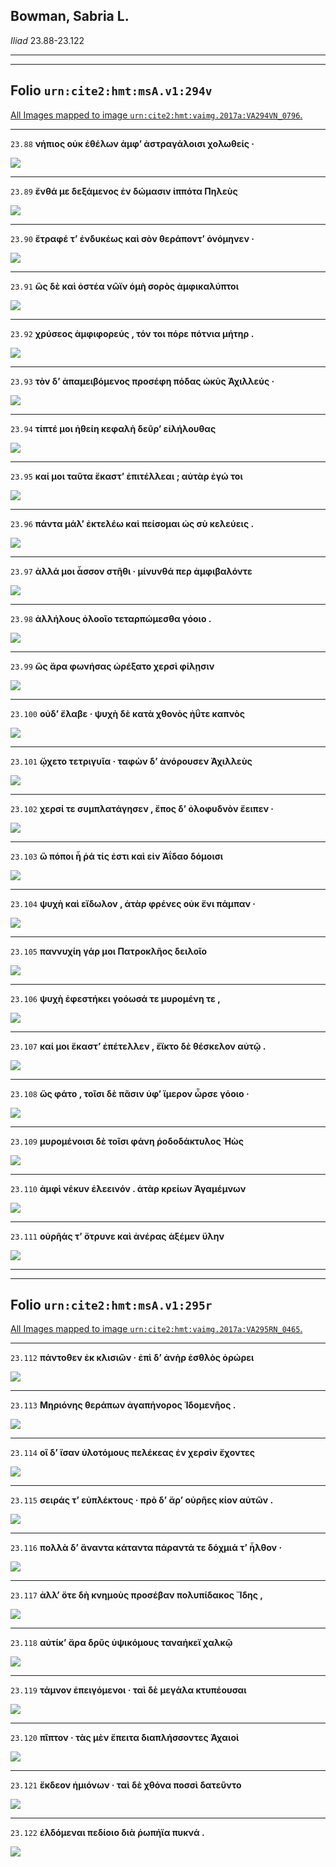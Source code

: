 ## Bowman, Sabria L.

*Iliad* 23.88-23.122

---

---

## **Folio `urn:cite2:hmt:msA.v1:294v`**



[All Images mapped to image `urn:cite2:hmt:vaimg.2017a:VA294VN_0796`.](http://www.homermultitext.org/ict2/index.html?urn=urn:cite2:hmt:vaimg.2017a:VA294VN_0796@0.4740,0.2660,0.4324,0.02227&urn=urn:cite2:hmt:vaimg.2017a:VA294VN_0796@0.4661,0.2849,0.4304,0.02144&urn=urn:cite2:hmt:vaimg.2017a:VA294VN_0796@0.4775,0.3084,0.4263,0.01853&urn=urn:cite2:hmt:vaimg.2017a:VA294VN_0796@0.4663,0.3245,0.4309,0.02642&urn=urn:cite2:hmt:vaimg.2017a:VA294VN_0796@0.4722,0.3434,0.4322,0.02573&urn=urn:cite2:hmt:vaimg.2017a:VA294VN_0796@0.4755,0.3638,0.4475,0.02324&urn=urn:cite2:hmt:vaimg.2017a:VA294VN_0796@0.4735,0.3840,0.4300,0.02213&urn=urn:cite2:hmt:vaimg.2017a:VA294VN_0796@0.4797,0.4039,0.4305,0.02089&urn=urn:cite2:hmt:vaimg.2017a:VA294VN_0796@0.4722,0.4221,0.4490,0.02158&urn=urn:cite2:hmt:vaimg.2017a:VA294VN_0796@0.4729,0.4390,0.4480,0.02310&urn=urn:cite2:hmt:vaimg.2017a:VA294VN_0796@0.4722,0.4602,0.3736,0.02116&urn=urn:cite2:hmt:vaimg.2017a:VA294VN_0796@0.4742,0.4787,0.4108,0.02227&urn=urn:cite2:hmt:vaimg.2017a:VA294VN_0796@0.4738,0.4954,0.4499,0.02434&urn=urn:cite2:hmt:vaimg.2017a:VA294VN_0796@0.4749,0.5151,0.4313,0.02227&urn=urn:cite2:hmt:vaimg.2017a:VA294VN_0796@0.4761,0.5325,0.4471,0.02794&urn=urn:cite2:hmt:vaimg.2017a:VA294VN_0796@0.4725,0.5527,0.4320,0.02227&urn=urn:cite2:hmt:vaimg.2017a:VA294VN_0796@0.4805,0.5701,0.4359,0.02725&urn=urn:cite2:hmt:vaimg.2017a:VA294VN_0796@0.4777,0.5900,0.3882,0.02490&urn=urn:cite2:hmt:vaimg.2017a:VA294VN_0796@0.4681,0.6083,0.4060,0.02545&urn=urn:cite2:hmt:vaimg.2017a:VA294VN_0796@0.4709,0.6272,0.4451,0.02448&urn=urn:cite2:hmt:vaimg.2017a:VA294VN_0796@0.4788,0.6476,0.4263,0.02158&urn=urn:cite2:hmt:vaimg.2017a:VA294VN_0796@0.4845,0.6667,0.4283,0.02213&urn=urn:cite2:hmt:vaimg.2017a:VA294VN_0796@0.4757,0.6852,0.4436,0.02393&urn=urn:cite2:hmt:vaimg.2017a:VA294VN_0796@0.4775,0.7059,0.4352,0.02932)

---- 

 `23.88`  **νήπιος οὐκ ἐθέλων ἀμφʼ ἀστραγάλοισι χολωθείς ·** 

 <a href="http://www.homermultitext.org/ict2/index.html?urn=urn:cite2:hmt:vaimg.2017a:VA294VN_0796@0.4740,0.2660,0.4324,0.02227"><img src="http://beta.hpcc.uh.edu/scs/image/500/500/urn:cite2:hmt:vaimg.2017a:VA294VN_0796@0.4740,0.2660,0.4324,0.02227"/></a> 

---- 

 `23.89`  **ἔνθά με δεξάμενος ἐν δώμασιν ἱππότα Πηλεὺς** 

 <a href="http://www.homermultitext.org/ict2/index.html?urn=urn:cite2:hmt:vaimg.2017a:VA294VN_0796@0.4661,0.2849,0.4304,0.02144"><img src="http://beta.hpcc.uh.edu/scs/image/500/500/urn:cite2:hmt:vaimg.2017a:VA294VN_0796@0.4661,0.2849,0.4304,0.02144"/></a> 

---- 

 `23.90`  **ἔτραφέ τʼ ἐνδυκέως καὶ σὸν θεράποντʼ ὀνόμηνεν ·** 

 <a href="http://www.homermultitext.org/ict2/index.html?urn=urn:cite2:hmt:vaimg.2017a:VA294VN_0796@0.4775,0.3084,0.4263,0.01853"><img src="http://beta.hpcc.uh.edu/scs/image/500/500/urn:cite2:hmt:vaimg.2017a:VA294VN_0796@0.4775,0.3084,0.4263,0.01853"/></a> 

---- 

 `23.91`  **ὣς δὲ καὶ ὀστέα νῶϊν ὁμὴ σορὸς ἀμφικαλύπτοι** 

 <a href="http://www.homermultitext.org/ict2/index.html?urn=urn:cite2:hmt:vaimg.2017a:VA294VN_0796@0.4663,0.3245,0.4309,0.02642"><img src="http://beta.hpcc.uh.edu/scs/image/500/500/urn:cite2:hmt:vaimg.2017a:VA294VN_0796@0.4663,0.3245,0.4309,0.02642"/></a> 

---- 

 `23.92`  **χρύσεος ἀμφιφορεύς , τόν τοι πόρε πότνια μήτηρ .** 

 <a href="http://www.homermultitext.org/ict2/index.html?urn=urn:cite2:hmt:vaimg.2017a:VA294VN_0796@0.4722,0.3434,0.4322,0.02573"><img src="http://beta.hpcc.uh.edu/scs/image/500/500/urn:cite2:hmt:vaimg.2017a:VA294VN_0796@0.4722,0.3434,0.4322,0.02573"/></a> 

---- 

 `23.93`  **τὸν δʼ ἀπαμειβόμενος προσέφη πόδας ὠκὺς Ἀχιλλεύς ·** 

 <a href="http://www.homermultitext.org/ict2/index.html?urn=urn:cite2:hmt:vaimg.2017a:VA294VN_0796@0.4755,0.3638,0.4475,0.02324"><img src="http://beta.hpcc.uh.edu/scs/image/500/500/urn:cite2:hmt:vaimg.2017a:VA294VN_0796@0.4755,0.3638,0.4475,0.02324"/></a> 

---- 

 `23.94`  **τίπτέ μοι ἠθείη κεφαλὴ δεῦρʼ εἰλήλουθας** 

 <a href="http://www.homermultitext.org/ict2/index.html?urn=urn:cite2:hmt:vaimg.2017a:VA294VN_0796@0.4735,0.3840,0.4300,0.02213"><img src="http://beta.hpcc.uh.edu/scs/image/500/500/urn:cite2:hmt:vaimg.2017a:VA294VN_0796@0.4735,0.3840,0.4300,0.02213"/></a> 

---- 

 `23.95`  **καί μοι ταῦτα ἕκαστʼ ἐπιτέλλεαι ; αὐτὰρ ἐγώ τοι** 

 <a href="http://www.homermultitext.org/ict2/index.html?urn=urn:cite2:hmt:vaimg.2017a:VA294VN_0796@0.4797,0.4039,0.4305,0.02089"><img src="http://beta.hpcc.uh.edu/scs/image/500/500/urn:cite2:hmt:vaimg.2017a:VA294VN_0796@0.4797,0.4039,0.4305,0.02089"/></a> 

---- 

 `23.96`  **πάντα μάλʼ ἐκτελέω καὶ πείσομαι ὡς σὺ κελεύεις .** 

 <a href="http://www.homermultitext.org/ict2/index.html?urn=urn:cite2:hmt:vaimg.2017a:VA294VN_0796@0.4722,0.4221,0.4490,0.02158"><img src="http://beta.hpcc.uh.edu/scs/image/500/500/urn:cite2:hmt:vaimg.2017a:VA294VN_0796@0.4722,0.4221,0.4490,0.02158"/></a> 

---- 

 `23.97`  **ἀλλά μοι ἆσσον στῆθι · μίνυνθά περ ἀμφιβαλόντε** 

 <a href="http://www.homermultitext.org/ict2/index.html?urn=urn:cite2:hmt:vaimg.2017a:VA294VN_0796@0.4729,0.4390,0.4480,0.02310"><img src="http://beta.hpcc.uh.edu/scs/image/500/500/urn:cite2:hmt:vaimg.2017a:VA294VN_0796@0.4729,0.4390,0.4480,0.02310"/></a> 

---- 

 `23.98`  **ἀλλήλους ὀλοοῖο τεταρπώμεσθα γόοιο .** 

 <a href="http://www.homermultitext.org/ict2/index.html?urn=urn:cite2:hmt:vaimg.2017a:VA294VN_0796@0.4722,0.4602,0.3736,0.02116"><img src="http://beta.hpcc.uh.edu/scs/image/500/500/urn:cite2:hmt:vaimg.2017a:VA294VN_0796@0.4722,0.4602,0.3736,0.02116"/></a> 

---- 

 `23.99`  **ὣς ἄρα φωνήσας ὠρέξατο χερσὶ φίλῃσιν** 

 <a href="http://www.homermultitext.org/ict2/index.html?urn=urn:cite2:hmt:vaimg.2017a:VA294VN_0796@0.4742,0.4787,0.4108,0.02227"><img src="http://beta.hpcc.uh.edu/scs/image/500/500/urn:cite2:hmt:vaimg.2017a:VA294VN_0796@0.4742,0.4787,0.4108,0.02227"/></a> 

---- 

 `23.100`  **οὐδʼ ἔλαβε · ψυχὴ δὲ κατὰ χθονὸς ἠΰτε καπνὸς** 

 <a href="http://www.homermultitext.org/ict2/index.html?urn=urn:cite2:hmt:vaimg.2017a:VA294VN_0796@0.4738,0.4954,0.4499,0.02434"><img src="http://beta.hpcc.uh.edu/scs/image/500/500/urn:cite2:hmt:vaimg.2017a:VA294VN_0796@0.4738,0.4954,0.4499,0.02434"/></a> 

---- 

 `23.101`  **ᾤχετο τετριγυῖα · ταφὼν δʼ ἀνόρουσεν Ἀχιλλεὺς** 

 <a href="http://www.homermultitext.org/ict2/index.html?urn=urn:cite2:hmt:vaimg.2017a:VA294VN_0796@0.4749,0.5151,0.4313,0.02227"><img src="http://beta.hpcc.uh.edu/scs/image/500/500/urn:cite2:hmt:vaimg.2017a:VA294VN_0796@0.4749,0.5151,0.4313,0.02227"/></a> 

---- 

 `23.102`  **χερσί τε συμπλατάγησεν , ἔπος δʼ ὀλοφυδνὸν ἔειπεν ·** 

 <a href="http://www.homermultitext.org/ict2/index.html?urn=urn:cite2:hmt:vaimg.2017a:VA294VN_0796@0.4761,0.5325,0.4471,0.02794"><img src="http://beta.hpcc.uh.edu/scs/image/500/500/urn:cite2:hmt:vaimg.2017a:VA294VN_0796@0.4761,0.5325,0.4471,0.02794"/></a> 

---- 

 `23.103`  **ὢ πόποι ἦ ῥά τίς ἐστι καὶ εἰν Ἀΐδαο δόμοισι** 

 <a href="http://www.homermultitext.org/ict2/index.html?urn=urn:cite2:hmt:vaimg.2017a:VA294VN_0796@0.4725,0.5527,0.4320,0.02227"><img src="http://beta.hpcc.uh.edu/scs/image/500/500/urn:cite2:hmt:vaimg.2017a:VA294VN_0796@0.4725,0.5527,0.4320,0.02227"/></a> 

---- 

 `23.104`  **ψυχὴ καὶ εἴδωλον , ἀτὰρ φρένες οὐκ ἔνι πάμπαν ·** 

 <a href="http://www.homermultitext.org/ict2/index.html?urn=urn:cite2:hmt:vaimg.2017a:VA294VN_0796@0.4805,0.5701,0.4359,0.02725"><img src="http://beta.hpcc.uh.edu/scs/image/500/500/urn:cite2:hmt:vaimg.2017a:VA294VN_0796@0.4805,0.5701,0.4359,0.02725"/></a> 

---- 

 `23.105`  **παννυχίη γάρ μοι Πατροκλῆος δειλοῖο** 

 <a href="http://www.homermultitext.org/ict2/index.html?urn=urn:cite2:hmt:vaimg.2017a:VA294VN_0796@0.4777,0.5900,0.3882,0.02490"><img src="http://beta.hpcc.uh.edu/scs/image/500/500/urn:cite2:hmt:vaimg.2017a:VA294VN_0796@0.4777,0.5900,0.3882,0.02490"/></a> 

---- 

 `23.106`  **ψυχὴ ἐφεστήκει γοόωσά τε μυρομένη τε ,** 

 <a href="http://www.homermultitext.org/ict2/index.html?urn=urn:cite2:hmt:vaimg.2017a:VA294VN_0796@0.4681,0.6083,0.4060,0.02545"><img src="http://beta.hpcc.uh.edu/scs/image/500/500/urn:cite2:hmt:vaimg.2017a:VA294VN_0796@0.4681,0.6083,0.4060,0.02545"/></a> 

---- 

 `23.107`  **καί μοι ἕκαστʼ ἐπέτελλεν , ἔϊκτο δὲ θέσκελον αὐτῷ .** 

 <a href="http://www.homermultitext.org/ict2/index.html?urn=urn:cite2:hmt:vaimg.2017a:VA294VN_0796@0.4709,0.6272,0.4451,0.02448"><img src="http://beta.hpcc.uh.edu/scs/image/500/500/urn:cite2:hmt:vaimg.2017a:VA294VN_0796@0.4709,0.6272,0.4451,0.02448"/></a> 

---- 

 `23.108`  **ὣς φάτο , τοῖσι δὲ πᾶσιν ὑφʼ ἵμερον ὦρσε γόοιο ·** 

 <a href="http://www.homermultitext.org/ict2/index.html?urn=urn:cite2:hmt:vaimg.2017a:VA294VN_0796@0.4788,0.6476,0.4263,0.02158"><img src="http://beta.hpcc.uh.edu/scs/image/500/500/urn:cite2:hmt:vaimg.2017a:VA294VN_0796@0.4788,0.6476,0.4263,0.02158"/></a> 

---- 

 `23.109`  **μυρομένοισι δὲ τοῖσι φάνη ῥοδοδάκτυλος Ἠὼς** 

 <a href="http://www.homermultitext.org/ict2/index.html?urn=urn:cite2:hmt:vaimg.2017a:VA294VN_0796@0.4845,0.6667,0.4283,0.02213"><img src="http://beta.hpcc.uh.edu/scs/image/500/500/urn:cite2:hmt:vaimg.2017a:VA294VN_0796@0.4845,0.6667,0.4283,0.02213"/></a> 

---- 

 `23.110`  **ἀμφὶ νέκυν ἐλεεινόν . ἀτὰρ κρείων Ἀγαμέμνων** 

 <a href="http://www.homermultitext.org/ict2/index.html?urn=urn:cite2:hmt:vaimg.2017a:VA294VN_0796@0.4757,0.6852,0.4436,0.02393"><img src="http://beta.hpcc.uh.edu/scs/image/500/500/urn:cite2:hmt:vaimg.2017a:VA294VN_0796@0.4757,0.6852,0.4436,0.02393"/></a> 

---- 

 `23.111`  **οὐρῆάς τʼ ὄτρυνε καὶ ἀνέρας ἀξέμεν ὕλην** 

 <a href="http://www.homermultitext.org/ict2/index.html?urn=urn:cite2:hmt:vaimg.2017a:VA294VN_0796@0.4775,0.7059,0.4352,0.02932"><img src="http://beta.hpcc.uh.edu/scs/image/500/500/urn:cite2:hmt:vaimg.2017a:VA294VN_0796@0.4775,0.7059,0.4352,0.02932"/></a> 

---

---

## **Folio `urn:cite2:hmt:msA.v1:295r`**



[All Images mapped to image `urn:cite2:hmt:vaimg.2017a:VA295RN_0465`.](http://www.homermultitext.org/ict2/index.html?urn=urn:cite2:hmt:vaimg.2017a:VA295RN_0465@0.1964,0.2137,0.4565,0.03112&urn=urn:cite2:hmt:vaimg.2017a:VA295RN_0465@0.2054,0.2336,0.4434,0.02905&urn=urn:cite2:hmt:vaimg.2017a:VA295RN_0465@0.1958,0.2573,0.4724,0.02766&urn=urn:cite2:hmt:vaimg.2017a:VA295RN_0465@0.2084,0.2773,0.4383,0.02683&urn=urn:cite2:hmt:vaimg.2017a:VA295RN_0465@0.1984,0.2963,0.4829,0.02600&urn=urn:cite2:hmt:vaimg.2017a:VA295RN_0465@0.2003,0.3149,0.4403,0.02434&urn=urn:cite2:hmt:vaimg.2017a:VA295RN_0465@0.1971,0.3329,0.4267,0.02503&urn=urn:cite2:hmt:vaimg.2017a:VA295RN_0465@0.1986,0.3523,0.4274,0.02960&urn=urn:cite2:hmt:vaimg.2017a:VA295RN_0465@0.1951,0.3716,0.4182,0.02490&urn=urn:cite2:hmt:vaimg.2017a:VA295RN_0465@0.2030,0.3907,0.3979,0.02752&urn=urn:cite2:hmt:vaimg.2017a:VA295RN_0465@0.1949,0.4073,0.3849,0.02780)

---- 

 `23.112`  **πάντοθεν ἐκ κλισιῶν · ἐπὶ δʼ ἀνὴρ ἐσθλὸς ὀρώρει** 

 <a href="http://www.homermultitext.org/ict2/index.html?urn=urn:cite2:hmt:vaimg.2017a:VA295RN_0465@0.1964,0.2137,0.4565,0.03112"><img src="http://beta.hpcc.uh.edu/scs/image/500/500/urn:cite2:hmt:vaimg.2017a:VA295RN_0465@0.1964,0.2137,0.4565,0.03112"/></a> 

---- 

 `23.113`  **Μηριόνης θεράπων ἀγαπήνορος Ἰδομενῆος .** 

 <a href="http://www.homermultitext.org/ict2/index.html?urn=urn:cite2:hmt:vaimg.2017a:VA295RN_0465@0.2054,0.2336,0.4434,0.02905"><img src="http://beta.hpcc.uh.edu/scs/image/500/500/urn:cite2:hmt:vaimg.2017a:VA295RN_0465@0.2054,0.2336,0.4434,0.02905"/></a> 

---- 

 `23.114`  **οἳ δʼ ἴσαν ὑλοτόμους πελέκεας ἐν χερσὶν ἔχοντες** 

 <a href="http://www.homermultitext.org/ict2/index.html?urn=urn:cite2:hmt:vaimg.2017a:VA295RN_0465@0.1958,0.2573,0.4724,0.02766"><img src="http://beta.hpcc.uh.edu/scs/image/500/500/urn:cite2:hmt:vaimg.2017a:VA295RN_0465@0.1958,0.2573,0.4724,0.02766"/></a> 

---- 

 `23.115`  **σειράς τʼ εὐπλέκτους · πρὸ δʼ ἄρʼ οὐρῆες κίον αὐτῶν .** 

 <a href="http://www.homermultitext.org/ict2/index.html?urn=urn:cite2:hmt:vaimg.2017a:VA295RN_0465@0.2084,0.2773,0.4383,0.02683"><img src="http://beta.hpcc.uh.edu/scs/image/500/500/urn:cite2:hmt:vaimg.2017a:VA295RN_0465@0.2084,0.2773,0.4383,0.02683"/></a> 

---- 

 `23.116`  **πολλὰ δʼ ἄναντα κάταντα πάραντά τε δόχμιά τʼ ἦλθον ·** 

 <a href="http://www.homermultitext.org/ict2/index.html?urn=urn:cite2:hmt:vaimg.2017a:VA295RN_0465@0.1984,0.2963,0.4829,0.02600"><img src="http://beta.hpcc.uh.edu/scs/image/500/500/urn:cite2:hmt:vaimg.2017a:VA295RN_0465@0.1984,0.2963,0.4829,0.02600"/></a> 

---- 

 `23.117`  **ἀλλʼ ὅτε δὴ κνημοὺς προσέβαν πολυπίδακος Ἴδης ,** 

 <a href="http://www.homermultitext.org/ict2/index.html?urn=urn:cite2:hmt:vaimg.2017a:VA295RN_0465@0.2003,0.3149,0.4403,0.02434"><img src="http://beta.hpcc.uh.edu/scs/image/500/500/urn:cite2:hmt:vaimg.2017a:VA295RN_0465@0.2003,0.3149,0.4403,0.02434"/></a> 

---- 

 `23.118`  **αὐτίκʼ ἄρα δρῦς ὑψικόμους ταναήκεϊ χαλκῷ** 

 <a href="http://www.homermultitext.org/ict2/index.html?urn=urn:cite2:hmt:vaimg.2017a:VA295RN_0465@0.1971,0.3329,0.4267,0.02503"><img src="http://beta.hpcc.uh.edu/scs/image/500/500/urn:cite2:hmt:vaimg.2017a:VA295RN_0465@0.1971,0.3329,0.4267,0.02503"/></a> 

---- 

 `23.119`  **τάμνον ἐπειγόμενοι · ταὶ δὲ μεγάλα κτυπέουσαι** 

 <a href="http://www.homermultitext.org/ict2/index.html?urn=urn:cite2:hmt:vaimg.2017a:VA295RN_0465@0.1986,0.3523,0.4274,0.02960"><img src="http://beta.hpcc.uh.edu/scs/image/500/500/urn:cite2:hmt:vaimg.2017a:VA295RN_0465@0.1986,0.3523,0.4274,0.02960"/></a> 

---- 

 `23.120`  **πῖπτον · τὰς μὲν ἔπειτα διαπλήσσοντες Ἀχαιοὶ** 

 <a href="http://www.homermultitext.org/ict2/index.html?urn=urn:cite2:hmt:vaimg.2017a:VA295RN_0465@0.1951,0.3716,0.4182,0.02490"><img src="http://beta.hpcc.uh.edu/scs/image/500/500/urn:cite2:hmt:vaimg.2017a:VA295RN_0465@0.1951,0.3716,0.4182,0.02490"/></a> 

---- 

 `23.121`  **ἔκδεον ἡμιόνων · ταὶ δὲ χθόνα ποσσὶ δατεῦντο** 

 <a href="http://www.homermultitext.org/ict2/index.html?urn=urn:cite2:hmt:vaimg.2017a:VA295RN_0465@0.2030,0.3907,0.3979,0.02752"><img src="http://beta.hpcc.uh.edu/scs/image/500/500/urn:cite2:hmt:vaimg.2017a:VA295RN_0465@0.2030,0.3907,0.3979,0.02752"/></a> 

---- 

 `23.122`  **ἐλδόμεναι πεδίοιο διὰ ῥωπήϊα πυκνά .** 

 <a href="http://www.homermultitext.org/ict2/index.html?urn=urn:cite2:hmt:vaimg.2017a:VA295RN_0465@0.1949,0.4073,0.3849,0.02780"><img src="http://beta.hpcc.uh.edu/scs/image/500/500/urn:cite2:hmt:vaimg.2017a:VA295RN_0465@0.1949,0.4073,0.3849,0.02780"/></a> 
